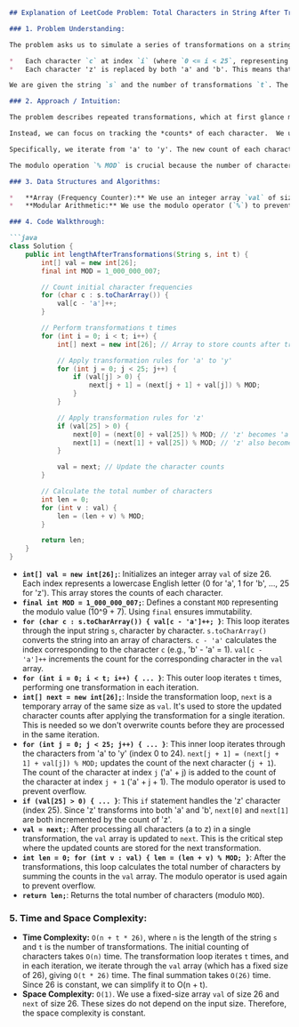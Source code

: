```markdown
## Explanation of LeetCode Problem: Total Characters in String After Transformations I

### 1. Problem Understanding:

The problem asks us to simulate a series of transformations on a string `s` consisting of lowercase English letters. The transformations are applied `t` times.  In each transformation:

*   Each character `c` at index `i` (where `0 <= i < 25`, representing 'a' to 'y') is replaced by the character at index `i + 1` (so 'a' becomes 'b', 'b' becomes 'c', and so on).
*   Each character 'z' is replaced by both 'a' and 'b'. This means that for every 'z', we add one 'a' and one 'b' to our character counts.

We are given the string `s` and the number of transformations `t`. The final result should be the total number of characters in the string after `t` transformations, modulo `10^9 + 7`. The "total number of characters" translates to summing the count of each character from 'a' to 'z' after the transformations.

### 2. Approach / Intuition:

The problem describes repeated transformations, which at first glance might suggest directly modifying the string in each transformation. However, modifying the string directly will result in a very inefficient `O(n*t)` solution, where `n` is the length of the string and `t` is the number of transformations. This will likely lead to Time Limit Exceeded (TLE) errors for larger inputs.

Instead, we can focus on tracking the *counts* of each character.  We use an array `val` to store the frequency of each character from 'a' to 'z'. The key idea is that during each transformation, we can update the counts of each character based on the transformation rules, without actually modifying the original string.

Specifically, we iterate from 'a' to 'y'. The new count of each character is the old count of the previous character. The special case of 'z' needs to be handled separately; each 'z' adds one to the count of 'a' and one to the count of 'b'.

The modulo operation `% MOD` is crucial because the number of characters can become very large, potentially overflowing the integer data type. Applying the modulo at each step of the calculations prevents this overflow and ensures the result remains within the desired range.

### 3. Data Structures and Algorithms:

*   **Array (Frequency Counter):** We use an integer array `val` of size 26 to store the frequency of each character from 'a' to 'z'. This is a standard technique for counting occurrences of elements within a limited range.
*   **Modular Arithmetic:** We use the modulo operator (`%`) to prevent integer overflow.  The modulo operator gives the remainder after division, ensuring that the results stay within the range of `0` to `MOD - 1`.

### 4. Code Walkthrough:

```java
class Solution {
    public int lengthAfterTransformations(String s, int t) {
        int[] val = new int[26];
        final int MOD = 1_000_000_007;

        // Count initial character frequencies
        for (char c : s.toCharArray()) {
            val[c - 'a']++;
        }

        // Perform transformations t times
        for (int i = 0; i < t; i++) {
            int[] next = new int[26]; // Array to store counts after transformation

            // Apply transformation rules for 'a' to 'y'
            for (int j = 0; j < 25; j++) {
                if (val[j] > 0) {
                    next[j + 1] = (next[j + 1] + val[j]) % MOD;
                }
            }

            // Apply transformation rules for 'z'
            if (val[25] > 0) {
                next[0] = (next[0] + val[25]) % MOD; // 'z' becomes 'a'
                next[1] = (next[1] + val[25]) % MOD; // 'z' also becomes 'b'
            }

            val = next; // Update the character counts
        }

        // Calculate the total number of characters
        int len = 0;
        for (int v : val) {
            len = (len + v) % MOD;
        }

        return len;
    }
}
```

*   **`int[] val = new int[26];`**: Initializes an integer array `val` of size 26. Each index represents a lowercase English letter (0 for 'a', 1 for 'b', ..., 25 for 'z').  This array stores the counts of each character.
*   **`final int MOD = 1_000_000_007;`**:  Defines a constant `MOD` representing the modulo value (10^9 + 7).  Using `final` ensures immutability.
*   **`for (char c : s.toCharArray()) { val[c - 'a']++; }`**: This loop iterates through the input string `s`, character by character. `s.toCharArray()` converts the string into an array of characters. `c - 'a'` calculates the index corresponding to the character `c` (e.g., 'b' - 'a' = 1).  `val[c - 'a']++` increments the count for the corresponding character in the `val` array.
*   **`for (int i = 0; i < t; i++) { ... }`**: This outer loop iterates `t` times, performing one transformation in each iteration.
*   **`int[] next = new int[26];`**:  Inside the transformation loop, `next` is a temporary array of the same size as `val`.  It's used to store the updated character counts after applying the transformation for a single iteration. This is needed so we don't overwrite counts before they are processed in the same iteration.
*   **`for (int j = 0; j < 25; j++) { ... }`**: This inner loop iterates through the characters from 'a' to 'y' (index 0 to 24). `next[j + 1] = (next[j + 1] + val[j]) % MOD;`  updates the count of the next character (`j + 1`).  The count of the character at index `j` ('a' + j) is added to the count of the character at index `j + 1` ('a' + j + 1).  The modulo operator is used to prevent overflow.
*   **`if (val[25] > 0) { ... }`**: This `if` statement handles the 'z' character (index 25). Since 'z' transforms into both 'a' and 'b', `next[0]` and `next[1]` are both incremented by the count of 'z'.
*   **`val = next;`**: After processing all characters (a to z) in a single transformation, the `val` array is updated to `next`. This is the critical step where the updated counts are stored for the next transformation.
*   **`int len = 0; for (int v : val) { len = (len + v) % MOD; }`**: After the transformations, this loop calculates the total number of characters by summing the counts in the `val` array.  The modulo operator is used again to prevent overflow.
*   **`return len;`**: Returns the total number of characters (modulo `MOD`).

### 5. Time and Space Complexity:

*   **Time Complexity:** `O(n + t * 26)`, where `n` is the length of the string `s` and `t` is the number of transformations.  The initial counting of characters takes `O(n)` time.  The transformation loop iterates `t` times, and in each iteration, we iterate through the `val` array (which has a fixed size of 26), giving `O(t * 26)` time.  The final summation takes `O(26)` time. Since 26 is constant, we can simplify it to O(n + t).
*   **Space Complexity:** `O(1)`. We use a fixed-size array `val` of size 26 and `next` of size 26. These sizes do not depend on the input size. Therefore, the space complexity is constant.
```